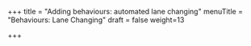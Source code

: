 +++
title = "Adding behaviours: automated lane changing"
menuTitle = "Behaviours: Lane Changing"
draft = false
weight=13

+++


